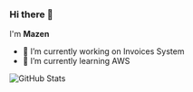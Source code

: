 ### Hi there 👋
I'm **Mazen**


- 🔭 I’m currently working on Invoices System
- 🌱 I’m currently learning AWS

![GitHub Stats](https://github-readme-stats.vercel.app/api?useername=mazenolama&theme=radical)
<!--
- 👯 I’m looking to collaborate on ...
- 🤔 I’m looking for help with ...
- 💬 Ask me about ...
- 📫 How to reach me: ...
- 😄 Pronouns: ...
- ⚡ Fun fact: ...
-->
